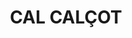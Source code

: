 ---
layout: test
title:  "CAL CALÇOT"
coordinates:
  - [1.460570543247272, 42.357394594355647]
  - [1.460666755535633, 42.357417026319204]
  - [1.460745898253098, 42.357431996914137]
  - [1.460784903852284, 42.357309018981468]
  - [1.460714732083439, 42.357295281505095]
  - [1.460546370328577, 42.357247959165598]
  - [1.460508756012478, 42.357313933526214]
  - [1.460544639229393, 42.357318865942005]
  - [1.46054525328667, 42.357324437327705]
  - [1.460596740388256, 42.357335420576696]
  - [1.460570543247272, 42.357394594355647]
---